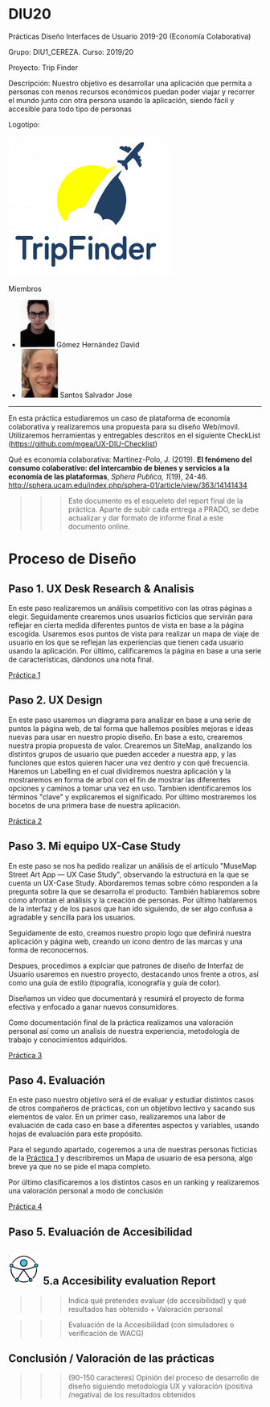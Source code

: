 # DIU20
Prácticas Diseño Interfaces de Usuario 2019-20 (Economía Colaborativa) 

Grupo: DIU1_CEREZA.  Curso: 2019/20 

Proyecto: Trip Finder

Descripción: Nuestro objetivo es desarrollar una aplicación que permita a personas con menos recursos económicos puedan poder viajar y recorrer el mundo junto con otra persona usando la aplicación, siendo fácil y accesible para todo tipo de personas

Logotipo: 

![Logotipo](img/logoNuevo.png)

Miembros
 * ![Estudiante1](img/estudiante1.png) Gómez Hernández David     
 * ![Estudiante2](img/estudiante2.png) Santos Salvador Jose

----- 

En esta práctica estudiaremos un caso de plataforma de economía colaborativa y realizaremos una propuesta para su diseño Web/movil. Utilizaremos herramientas y entregables descritos en el siguiente CheckList (https://github.com/mgea/UX-DIU-Checklist) 


Qué es economia colaborativa: Martínez-Polo, J. (2019). **El fenómeno del consumo colaborativo: del intercambio de bienes y servicios a la economía de las plataformas**, *Sphera Publica, 1*(19), 24-46. http://sphera.ucam.edu/index.php/sphera-01/article/view/363/14141434

>>> Este documento es el esqueleto del report final de la práctica. Aparte de subir cada entrega a PRADO, se debe actualizar y dar formato de informe final a este documento online. 


# Proceso de Diseño 

## Paso 1. UX Desk Research & Analisis 

En este paso realizaremos un análisis competitivo con las otras páginas a elegir.
Seguidamente crearemos unos usuarios ficticios que servirán para reflejar en cierta medida diferentes puntos de vista en base a la página escogida.
Usaremos esos puntos de vista para realizar un mapa de viaje de usuario en los que se reflejan las experiencias que tienen cada usuario usando la aplicación.
Por último, calificaremos la página en base a una serie de características, dándonos una nota final.

[Práctica 1](https://github.com/DavidGmezHdez/DIU20/tree/master/P1) 



## Paso 2. UX Design  

En este paso usaremos un diagrama para analizar en base a una serie de puntos la página web, de tal forma que hallemos posibles mejoras e ideas nuevas para usar
en nuestro propio diseño. En base a esto, crearemos nuestra propia propuesta de valor.
Crearemos un SiteMap, analizando los distintos grupos de usuario que pueden acceder a nuestra app, y las funciones que estos quieren hacer una vez dentro y con qué frecuencia.
Haremos un Labelling en el cual dividiremos nuestra aplicación y la mostraremos en forma de arbol con el fin de mostrar las diferentes opciones y caminos a tomar una vez en uso. Tambien identificaremos los términos "clave" y explicaremos el significado.
Por último mostraremos los bocetos de una primera base de nuestra aplicación.

[Práctica 2](https://github.com/DavidGmezHdez/DIU20/tree/master/P2) 

## Paso 3. Mi equipo UX-Case Study 

En este paso se nos ha pedido realizar un análisis de el artículo "MuseMap Street Art App — UX Case Study", observando la estructura en la que se cuenta un UX-Case Study.
Abordaremos temas sobre cómo responden a la pregunta sobre la que se desarrolla el producto. También hablaremos sobre cómo afrontan el análisis y la creación de personas. Por último hablaremos de la interfaz y de los pasos que han ido siguiendo, de ser algo confusa a agradable y sencilla para los usuarios.

Seguidamente de esto, creamos nuestro propio logo que definirá nuestra aplicación y página web, creando un icono dentro de las marcas y una forma de reconocernos.

Despues, procedimos a explciar que patrones de diseño de Interfaz de Usuario usaremos en nuestro proyecto, destacando unos frente a otros, así como una guía de estilo (tipografía, iconografía y guía de color).

Diseñamos un vídeo que documentará y resumirá el proyecto de forma efectiva y enfocado a ganar nuevos consumidores.  

Como documentación final de la práctica realizamos una valoración personal así como un analisis de nuestra experiencia, metodología de trabajo y conocimientos adquiridos.

[Práctica 3](https://github.com/DavidGmezHdez/DIU20/tree/master/P3) 

## Paso 4. Evaluación 

En este paso nuestro objetivo será el de evaluar y estudiar distintos casos de otros compañeros de prácticas, con un objetibvo lectivo y sacando sus elementos de valor.
En un primer caso, realizaremos una labor de evaluación de cada caso en base a diferentes aspectos y variables, usando hojas de evaluación para este propósito.

Para el segundo apartado, cogeremos a una de nuestras personas ficticias de la [Práctica 1](https://github.com/DavidGmezHdez/DIU20/tree/master/P1) y describiremos un 
Mapa de usuario de esa persona, algo breve ya que no se pide el mapa completo.

Por último clasificaremos a los distintos casos en un ranking y realizaremos una valoración personal a modo de conclusión

[Práctica 4](https://github.com/DavidGmezHdez/DIU20/tree/master/P4) 

## Paso 5. Evaluación de Accesibilidad  


![Método UX](img/Accesibility.png)  5.a Accesibility evaluation Report
----

>>> Indica qué pretendes evaluar (de accesibilidad) y qué resultados has obtenido + Valoración personal

>>> Evaluación de la Accesibilidad (con simuladores o verificación de WACG) 



## Conclusión / Valoración de las prácticas


>>> (90-150 caracteres) Opinión del proceso de desarrollo de diseño siguiendo metodología UX y valoración (positiva /negativa) de los resultados obtenidos  







